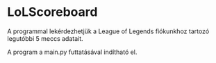# LoLScoreboard
A programmal lekérdezhetjük a League of Legends fiókunkhoz tartozó  
legutóbbi 5 meccs adatait.


A program a main.py futtatásával indítható el.